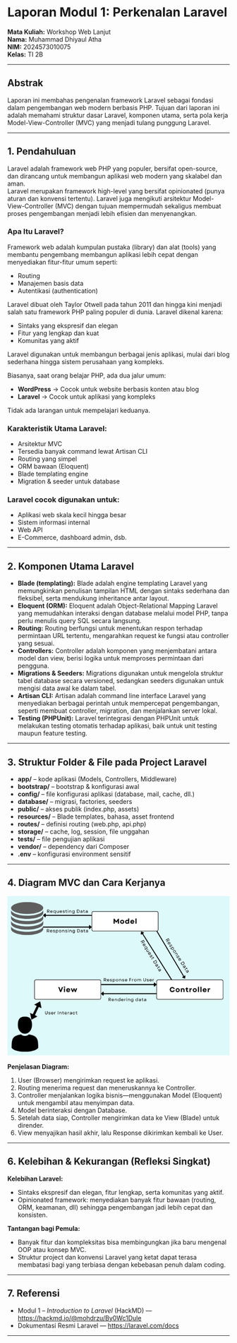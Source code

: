 # Laporan Modul 1: Perkenalan Laravel  
**Mata Kuliah:** Workshop Web Lanjut  
**Nama:** Muhammad Dhiyaul Atha  
**NIM:** 2024573010075  
**Kelas:** TI 2B  

---

## Abstrak  
Laporan ini membahas pengenalan framework Laravel sebagai fondasi dalam pengembangan web modern berbasis PHP. Tujuan dari laporan ini adalah memahami struktur dasar Laravel, komponen utama, serta pola kerja Model-View-Controller (MVC) yang menjadi tulang punggung Laravel.  

---

## 1. Pendahuluan  
Laravel adalah framework web PHP yang populer, bersifat open-source, dan dirancang untuk membangun aplikasi web modern yang skalabel dan aman.  
Laravel merupakan framework high-level yang bersifat opinionated (punya aturan dan konvensi tertentu). Laravel juga mengikuti arsitektur Model-View-Controller (MVC) dengan tujuan mempermudah sekaligus membuat proses pengembangan menjadi lebih efisien dan menyenangkan.  

### Apa Itu Laravel?  
Framework web adalah kumpulan pustaka (library) dan alat (tools) yang membantu pengembang membangun aplikasi lebih cepat dengan menyediakan fitur-fitur umum seperti:  
- Routing  
- Manajemen basis data  
- Autentikasi (authentication)  

Laravel dibuat oleh Taylor Otwell pada tahun 2011 dan hingga kini menjadi salah satu framework PHP paling populer di dunia. Laravel dikenal karena:  
- Sintaks yang ekspresif dan elegan  
- Fitur yang lengkap dan kuat  
- Komunitas yang aktif  

Laravel digunakan untuk membangun berbagai jenis aplikasi, mulai dari blog sederhana hingga sistem perusahaan yang kompleks.  

Biasanya, saat orang belajar PHP, ada dua jalur umum:  
- **WordPress** → Cocok untuk website berbasis konten atau blog  
- **Laravel** → Cocok untuk aplikasi yang kompleks  

Tidak ada larangan untuk mempelajari keduanya. 

### Karakteristik Utama Laravel:
- Arsitektur MVC
- Tersedia banyak command lewat Artisan CLI
- Routing yang simpel
- ORM bawaan (Eloquent)
- Blade templating engine
- Migration & seeder untuk database

### Laravel cocok digunakan untuk:
- Aplikasi web skala kecil hingga besar
- Sistem informasi internal
- Web API
- E-Commerce, dashboard admin, dsb.

---

## 2. Komponen Utama Laravel  
- **Blade (templating):** Blade adalah engine templating Laravel yang memungkinkan penulisan tampilan HTML dengan sintaks sederhana dan fleksibel, serta mendukung inheritance antar layout.  
- **Eloquent (ORM):** Eloquent adalah Object-Relational Mapping Laravel yang memudahkan interaksi dengan database melalui model PHP, tanpa perlu menulis query SQL secara langsung.  
- **Routing:** Routing berfungsi untuk menentukan respon terhadap permintaan URL tertentu, mengarahkan request ke fungsi atau controller yang sesuai.  
- **Controllers:** Controller adalah komponen yang menjembatani antara model dan view, berisi logika untuk memproses permintaan dari pengguna.  
- **Migrations & Seeders:** Migrations digunakan untuk mengelola struktur tabel database secara versioned, sedangkan seeders digunakan untuk mengisi data awal ke dalam tabel.  
- **Artisan CLI:** Artisan adalah command line interface Laravel yang menyediakan berbagai perintah untuk mempercepat pengembangan, seperti membuat controller, migration, dan menjalankan server lokal.  
- **Testing (PHPUnit):** Laravel terintegrasi dengan PHPUnit untuk melakukan testing otomatis terhadap aplikasi, baik untuk unit testing maupun feature testing.  

---

## 3. Struktur Folder & File pada Project Laravel  
- **app/** – kode aplikasi (Models, Controllers, Middleware)  
- **bootstrap/** – bootstrap & konfigurasi awal  
- **config/** – file konfigurasi aplikasi (database, mail, cache, dll.)  
- **database/** – migrasi, factories, seeders  
- **public/** – akses publik (index.php, assets)  
- **resources/** – Blade templates, bahasa, asset frontend  
- **routes/** – definisi routing (web.php, api.php)  
- **storage/** – cache, log, session, file unggahan  
- **tests/** – file pengujian aplikasi  
- **vendor/** – dependency dari Composer  
- **.env** – konfigurasi environment sensitif  

---
    
## 4. Diagram MVC dan Cara Kerjanya  

![Diagram MVC](gambar/img.png)  

**Penjelasan Diagram:**  
1. User (Browser) mengirimkan request ke aplikasi.  
2. Routing menerima request dan meneruskannya ke Controller.  
3. Controller menjalankan logika bisnis—menggunakan Model (Eloquent) untuk mengambil atau menyimpan data.  
4. Model berinteraksi dengan Database.  
5. Setelah data siap, Controller mengirimkan data ke View (Blade) untuk dirender.  
6. View menyajikan hasil akhir, lalu Response dikirimkan kembali ke User.  

---

## 6. Kelebihan & Kekurangan (Refleksi Singkat)  
**Kelebihan Laravel:**  
- Sintaks ekspresif dan elegan, fitur lengkap, serta komunitas yang aktif.  
- Opinionated framework: menyediakan banyak fitur bawaan (routing, ORM, keamanan, dll) sehingga pengembangan jadi lebih cepat dan konsisten.  

**Tantangan bagi Pemula:**  
- Banyak fitur dan kompleksitas bisa membingungkan jika baru mengenal OOP atau konsep MVC.  
- Struktur project dan konvensi Laravel yang ketat dapat terasa membatasi bagi yang terbiasa dengan kebebasan penuh dalam coding.  

---

## 7. Referensi  
- Modul 1 – *Introduction to Laravel* (HackMD) — https://hackmd.io/@mohdrzu/By0Wc1Dule  
- Dokumentasi Resmi Laravel — https://laravel.com/docs  

---
